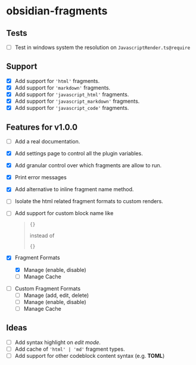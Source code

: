 # obsidian-fragments

## Tests

- [ ] Test in windows system the resolution on `JavascriptRender.ts@require`

## Support

- [x] Add support for `'html'` fragments.
- [x] Add support for `'markdown'` fragments.
- [x] Add support for `'javascript_html'` fragments.
- [x] Add support for `'javascript_markdown'` fragments.
- [x] Add support for `'javascript_code'` fragments.

## Features for v1.0.0

- [ ] Add a real documentation.
- [x] Add settings page to control all the plugin variables.
- [x] Add granular control over which fragments are allow to run.
- [x] Print error messages
- [x] Add alternative to inline fragment name method.
- [ ] Isolate the html related fragment formats to custom renders.
- [ ] Add support for custom block name like

  > ```book
  > {}
  > ```
  >
  > instead of
  >
  > ```use book
  > {}
  > ```

- [x] Fragment Formats
  - [x] Manage (enable, disable)
  - [ ] Manage Cache

<!--  -->

- [ ] Custom Fragment Formats
  - [ ] Manage (add, edit, delete)
  - [ ] Manage (enable, disable)
  - [ ] Manage Cache

## Ideas

- [ ] Add syntax highlight on _edit mode_.
- [ ] Add cache of `'html' | 'md'` fragment types.
- [ ] Add support for other codeblock content syntax (e.g. **TOML**)
